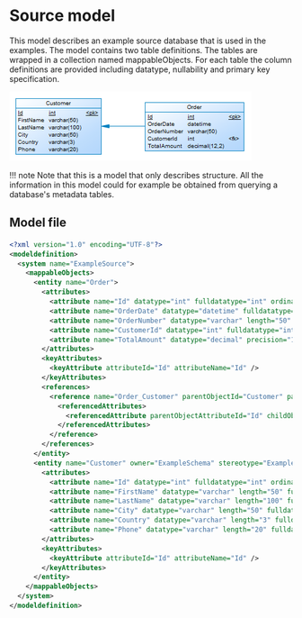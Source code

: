 # Source model

This model describes an example source database that is used in the examples.
The model contains two table definitions.
The tables are wrapped in a collection named mappableObjects.
For each table the column definitions are provided including datatype, nullability and primary key specification.

![Source model diagram](img/source_model.png)

!!! note
    Note that this is a model that only describes structure. All the information in this model could for example be obtained from querying a database's metadata tables.

## Model file
``` xml
<?xml version="1.0" encoding="UTF-8"?>
<modeldefinition>
  <system name="ExampleSource">
    <mappableObjects>
      <entity name="Order">
        <attributes>
          <attribute name="Id" datatype="int" fulldatatype="int" ordinal="1" primary="true" required="true" />
          <attribute name="OrderDate" datatype="datetime" fulldatatype="datetime" ordinal="2" />
          <attribute name="OrderNumber" datatype="varchar" length="50" fulldatatype="varchar(50)" ordinal="3" />
          <attribute name="CustomerId" datatype="int" fulldatatype="int" ordinal="4" />
          <attribute name="TotalAmount" datatype="decimal" precision="12" scale="2" fulldatatype="decimal(12,2)" ordinal="5" />
        </attributes>  
        <keyAttributes>
          <keyAttribute attributeId="Id" attributeName="Id" />
        </keyAttributes>
        <references>
          <reference name="Order_Customer" parentObjectId="Customer" parentOwner="ExampleSchema" parentReferenceName="Customer" childObjectId="Order" childReferenceName="Order">
            <referencedAttributes>
              <referencedAttribute parentObjectAttributeId="Id" childObjectAttributeId="CustomerId"  />
            </referencedAttributes>
          </reference>
        </references>
      </entity>
      <entity name="Customer" owner="ExampleSchema" stereotype="ExampleTableType">
        <attributes>
          <attribute name="Id" datatype="int" fulldatatype="int" ordinal="1" primary="true" required="true" />
          <attribute name="FirstName" datatype="varchar" length="50" fulldatatype="varchar(50)" ordinal="2" />
          <attribute name="LastName" datatype="varchar" length="100" fulldatatype="varchar(100)" ordinal="3" />
          <attribute name="City" datatype="varchar" length="50" fulldatatype="varchar(50)" ordinal="4" />
          <attribute name="Country" datatype="varchar" length="3" fulldatatype="varchar(3)" ordinal="5" />
          <attribute name="Phone" datatype="varchar" length="20" fulldatatype="varchar(20)" ordinal="6" />
        </attributes>  
        <keyAttributes>
          <keyAttribute attributeId="Id" attributeName="Id" />
        </keyAttributes>
      </entity>
    </mappableObjects>
  </system>
</modeldefinition>
```